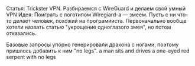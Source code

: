 Статья: Trickster VPN. Разбираемся с WireGuard и делаем свой умный VPN
Идея: Поиграть с логотипом Wiregiard-a — змеем. Пусть с ни что-то делает человек, похожий на програмииста. Первоначально вообще хотели назвать статью "укрощение одноглазого змея", но потом отказались. 

Базовые запросы упорно генерировали дракона с ногами, поэтому пришлось добавить к ним "no legs".
a man sits and drives a one-eyed red serpent with no legs

